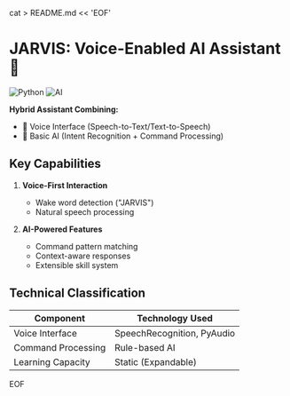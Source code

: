 cat > README.md << 'EOF'
# JARVIS: Voice-Enabled AI Assistant 🤖

![Python](https://img.shields.io/badge/python-3.8+-blue.svg) 
![AI](https://img.shields.io/badge/AI-Command%20Processing-yellowgreen)

**Hybrid Assistant Combining:**
- 🎤 Voice Interface (Speech-to-Text/Text-to-Speech)
- 🧠 Basic AI (Intent Recognition + Command Processing)

## Key Capabilities
1. **Voice-First Interaction**
   - Wake word detection ("JARVIS")
   - Natural speech processing

2. **AI-Powered Features**
   - Command pattern matching
   - Context-aware responses
   - Extensible skill system

## Technical Classification
| Component          | Technology Used      |
|--------------------|----------------------|
| Voice Interface    | SpeechRecognition, PyAudio |
| Command Processing | Rule-based AI        |
| Learning Capacity  | Static (Expandable)  |

EOF
